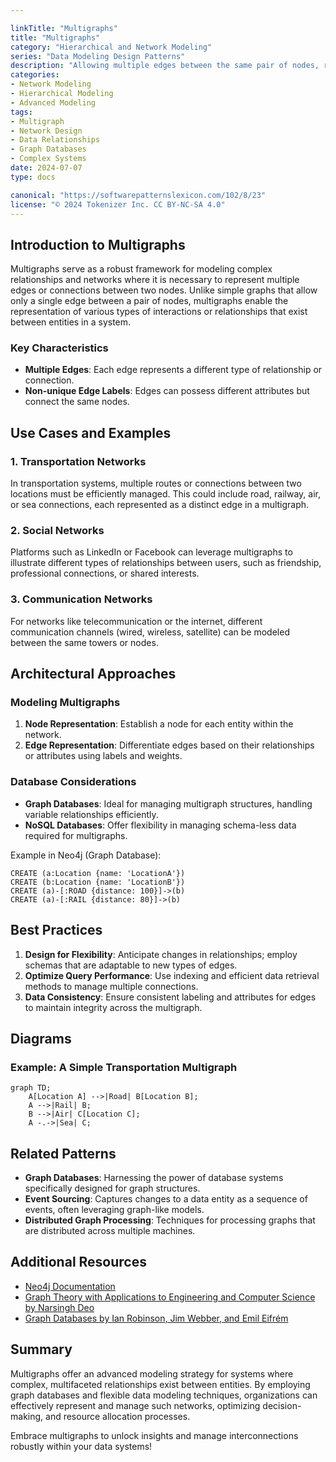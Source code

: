 ```yaml
---

linkTitle: "Multigraphs"
title: "Multigraphs"
category: "Hierarchical and Network Modeling"
series: "Data Modeling Design Patterns"
description: "Allowing multiple edges between the same pair of nodes, representing different relationships. Example: In transportation networks, modeling multiple routes between two locations."
categories:
- Network Modeling
- Hierarchical Modeling
- Advanced Modeling
tags:
- Multigraph
- Network Design
- Data Relationships
- Graph Databases
- Complex Systems
date: 2024-07-07
type: docs

canonical: "https://softwarepatternslexicon.com/102/8/23"
license: "© 2024 Tokenizer Inc. CC BY-NC-SA 4.0"
---
```



## Introduction to Multigraphs

Multigraphs serve as a robust framework for modeling complex relationships and networks where it is necessary to represent multiple edges or connections between two nodes. Unlike simple graphs that allow only a single edge between a pair of nodes, multigraphs enable the representation of various types of interactions or relationships that exist between entities in a system.

### Key Characteristics
- **Multiple Edges**: Each edge represents a different type of relationship or connection.
- **Non-unique Edge Labels**: Edges can possess different attributes but connect the same nodes.
  
## Use Cases and Examples

### 1. Transportation Networks
In transportation systems, multiple routes or connections between two locations must be efficiently managed. This could include road, railway, air, or sea connections, each represented as a distinct edge in a multigraph.

### 2. Social Networks
Platforms such as LinkedIn or Facebook can leverage multigraphs to illustrate different types of relationships between users, such as friendship, professional connections, or shared interests.

### 3. Communication Networks
For networks like telecommunication or the internet, different communication channels (wired, wireless, satellite) can be modeled between the same towers or nodes.

## Architectural Approaches

### Modeling Multigraphs
1. **Node Representation**: Establish a node for each entity within the network.
2. **Edge Representation**: Differentiate edges based on their relationships or attributes using labels and weights.

### Database Considerations
- **Graph Databases**: Ideal for managing multigraph structures, handling variable relationships efficiently.
- **NoSQL Databases**: Offer flexibility in managing schema-less data required for multigraphs.

Example in Neo4j (Graph Database):
```cypher
CREATE (a:Location {name: 'LocationA'})
CREATE (b:Location {name: 'LocationB'})
CREATE (a)-[:ROAD {distance: 100}]->(b)
CREATE (a)-[:RAIL {distance: 80}]->(b)
```

## Best Practices

1. **Design for Flexibility**: Anticipate changes in relationships; employ schemas that are adaptable to new types of edges.
2. **Optimize Query Performance**: Use indexing and efficient data retrieval methods to manage multiple connections.
3. **Data Consistency**: Ensure consistent labeling and attributes for edges to maintain integrity across the multigraph.

## Diagrams

### Example: A Simple Transportation Multigraph

```mermaid
graph TD;
    A[Location A] -->|Road| B[Location B];
    A -->|Rail| B;
    B -->|Air| C[Location C];
    A -.->|Sea| C;
```

## Related Patterns

- **Graph Databases**: Harnessing the power of database systems specifically designed for graph structures.
- **Event Sourcing**: Captures changes to a data entity as a sequence of events, often leveraging graph-like models.
- **Distributed Graph Processing**: Techniques for processing graphs that are distributed across multiple machines.

## Additional Resources

- [Neo4j Documentation](https://neo4j.com/docs/)
- [Graph Theory with Applications to Engineering and Computer Science by Narsingh Deo](https://www.amazon.com/Graph-Theory-Applications-Engineering-Computer/dp/0486462671)
- [Graph Databases by Ian Robinson, Jim Webber, and Emil Eifrém](https://www.oreilly.com/library/view/graph-databases/9781449356272/)

## Summary

Multigraphs offer an advanced modeling strategy for systems where complex, multifaceted relationships exist between entities. By employing graph databases and flexible data modeling techniques, organizations can effectively represent and manage such networks, optimizing decision-making, and resource allocation processes.

Embrace multigraphs to unlock insights and manage interconnections robustly within your data systems!
